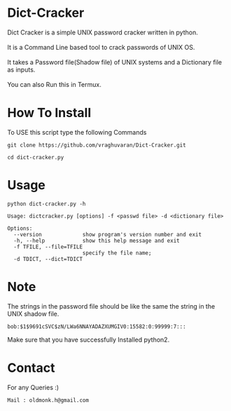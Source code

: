 # Dict-Cracker
Dict Cracker is a simple UNIX password cracker written in python.<br/>
<br />It is a Command Line based tool to crack passwords of UNIX OS.<br/>
<br/>It takes a Password file(Shadow file) of UNIX systems and a Dictionary file as inputs.<br />
<br/>You can also Run this in Termux.
# How To Install
To USE this script type the following Commands<br/>
```
git clone https://github.com/vraghuvaran/Dict-Cracker.git
```
```
cd dict-cracker.py
```
# Usage
```
python dict-cracker.py -h

Usage: dictcracker.py [options] -f <passwd file> -d <dictionary file>

Options:
  --version             show program's version number and exit
  -h, --help            show this help message and exit
  -f TFILE, --file=TFILE
                        specify the file name;
  -d TDICT, --dict=TDICT
```
# Note
The strings in the password file should be like the same the string in the UNIX shadow file.<br/>
```
bob:$1$9691cSVC$zN/LWa6NNAYADAZXUMGIV0:15582:0:99999:7:::
```
Make sure that you have successfully Installed python2.

# Contact
For any Queries :)
```
Mail : oldmonk.h@gmail.com
```
